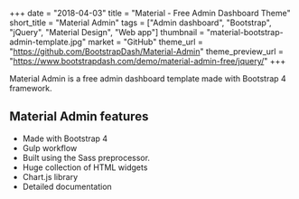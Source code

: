 +++
date = "2018-04-03"
title = "Material - Free Admin Dashboard Theme"
short_title = "Material Admin"
tags = ["Admin dashboard", "Bootstrap", "jQuery", "Material Design", "Web app"]
thumbnail = "material-bootstrap-admin-template.jpg"
market = "GitHub"
theme_url = "https://github.com/BootstrapDash/Material-Admin"
theme_preview_url = "https://www.bootstrapdash.com/demo/material-admin-free/jquery/"
+++

Material Admin is a free admin dashboard template made with Bootstrap 4 framework.

## Material Admin features

- Made with Bootstrap 4
- Gulp workflow
- Built using the Sass preprocessor.
- Huge collection of HTML widgets
- Chart.js library
- Detailed documentation
